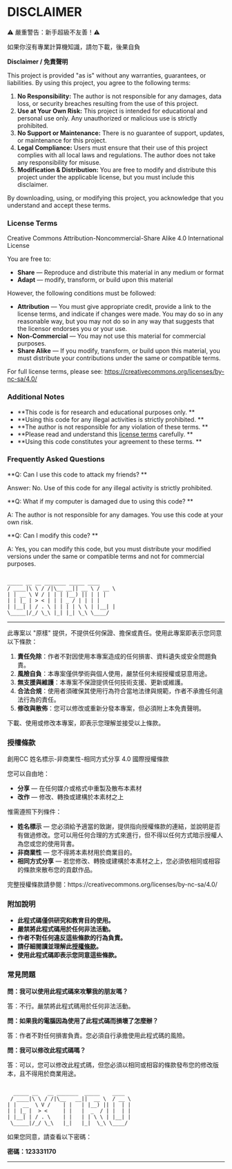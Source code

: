 # DISCLAIMER
⚠️ 嚴重警告：新手超級不友善！⚠️

如果你沒有專業計算機知識，請勿下載，後果自負






**Disclaimer / 免責聲明**

This project is provided "as is" without any warranties, guarantees, or liabilities. By using this project, you agree to the following terms:

1. **No Responsibility:** The author is not responsible for any damages, data loss, or security breaches resulting from the use of this project.
2. **Use at Your Own Risk:** This project is intended for educational and personal use only. Any unauthorized or malicious use is strictly prohibited.
3. **No Support or Maintenance:** There is no guarantee of support, updates, or maintenance for this project.
4. **Legal Compliance:** Users must ensure that their use of this project complies with all local laws and regulations. The author does not take any responsibility for misuse.
5. **Modification & Distribution:** You are free to modify and distribute this project under the applicable license, but you must include this disclaimer.

By downloading, using, or modifying this project, you acknowledge that you understand and accept these terms.

### License Terms

Creative Commons Attribution-Noncommercial-Share Alike 4.0 International License

You are free to:

* **Share** — Reproduce and distribute this material in any medium or format
* **Adapt** — modify, transform, or build upon this material

However, the following conditions must be followed:

* **Attribution** — You must give appropriate credit, provide a link to the license terms, and indicate if changes were made. You may do so in any reasonable way, but you may not do so in any way that suggests that the licensor endorses you or your use.
* **Non-Commercial** — You may not use this material for commercial purposes.
* **Share Alike** — If you modify, transform, or build upon this material, you must distribute your contributions under the same or compatible terms.

For full license terms, please see: https://creativecommons.org/licenses/by-nc-sa/4.0/

### Additional Notes

* **This code is for research and educational purposes only. **
* **Using this code for any illegal activities is strictly prohibited. **
* **The author is not responsible for any violation of these terms. **
* **Please read and understand this [license terms](https://creativecommons.org/licenses/by-nc-sa/4.0/) carefully. **
* **Using this code constitutes your agreement to these terms. **

### Frequently Asked Questions

**Q: Can I use this code to attack my friends? **

Answer: No. Use of this code for any illegal activity is strictly prohibited.

**Q: What if my computer is damaged due to using this code? **

A: The author is not responsible for any damages. You use this code at your own risk.

**Q: Can I modify this code? **

A: Yes, you can modify this code, but you must distribute your modified versions under the same or compatible terms and not for commercial purposes.

<pre><code>
_____ __ __ _______ _____ ____
/ ____|\ \ / /|\__ __|| __ \ / __ \
| | __ \ V / | | | |__) || | | |
| | |_ | &gt; &lt; | | | _ / | | | |
| |__| | / . \ | | | | \ \ | |__| |
\_____|/_/ \_\ |_| |_| \_\ \____/
</code></pre>

---

此專案以 "原樣" 提供，不提供任何保證、擔保或責任。使用此專案即表示您同意以下條款：

1. **責任免除**：作者不對因使用本專案造成的任何損害、資料遺失或安全問題負責。
2. **風險自負**：本專案僅供學術與個人使用，嚴禁任何未經授權或惡意用途。
3. **無支援與維護**：本專案不保證提供任何技術支援、更新或維護。
4. **合法合規**：使用者須確保其使用行為符合當地法律與規範，作者不承擔任何違法行為的責任。
5. **修改與散佈**：您可以修改或重新分發本專案，但必須附上本免責聲明。

下載、使用或修改本專案，即表示您理解並接受以上條款。

### 授權條款

創用CC 姓名標示-非商業性-相同方式分享 4.0 國際授權條款

您可以自由地：

* **分享** — 在任何媒介或格式中重製及散布本素材
* **改作** — 修改、轉換或建構於本素材之上

惟需遵照下列條件：

* **姓名標示** — 您必須給予適當的致謝，提供指向授權條款的連結，並說明是否有做過修改。您可以用任何合理的方式來進行，但不得以任何方式暗示授權人為您或您的使用背書。
* **非商業性** — 您不得將本素材用於商業目的。
* **相同方式分享** — 若您修改、轉換或建構於本素材之上，您必須依相同或相容的條款來散布您的貢獻作品。

完整授權條款請參閱：https\://creativecommons.org/licenses/by-nc-sa/4.0/

### 附加說明

* **此程式碼僅供研究和教育目的使用。**
* **嚴禁將此程式碼用於任何非法活動。**
* **作者不對任何違反這些條款的行為負責。**
* **請仔細閱讀並理解此[授權條款](https://creativecommons.org/licenses/by-nc-sa/4.0/)。**
* **使用此程式碼即表示您同意這些條款。**

### 常見問題

**問：我可以使用此程式碼來攻擊我的朋友嗎？**

答：不行。嚴禁將此程式碼用於任何非法活動。

**問：如果我的電腦因為使用了此程式碼而損壞了怎麼辦？**

答：作者不對任何損害負責。您必須自行承擔使用此程式碼的風險。

**問：我可以修改此程式碼嗎？**

答：可以，您可以修改此程式碼，但您必須以相同或相容的條款發布您的修改版本，且不得用於商業用途。

<pre><code>
  _____ __   __ _______  _____    ____
 / ____|\ \ / /|\__   __||  __ \  / __ \
| |  __  \ V /    | |   | |__) || |  | |
| | |_ |  &gt; &lt;     | |   |  _  / | |  | |
| |__| | / . \    | |   | | \ \ | |__| |
 \_____|/_/ \_\   |_|   |_|  \_\ \____/
</code></pre>



如果您同意，請查看以下密碼：

**密碼：123331170**

---


